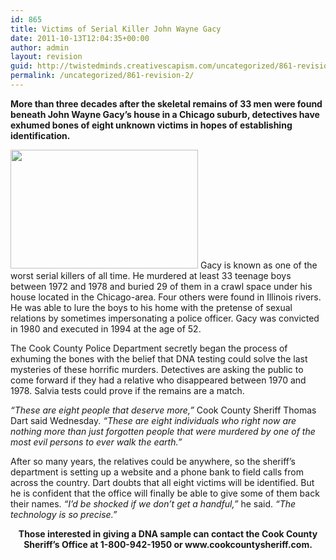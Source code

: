 ```yaml
---
id: 865
title: Victims of Serial Killer John Wayne Gacy
date: 2011-10-13T12:04:35+00:00
author: admin
layout: revision
guid: http://twistedminds.creativescapism.com/uncategorized/861-revision-2/
permalink: /uncategorized/861-revision-2/
---
```

<p class="dropcap-first">
  <strong>More than three decades after the skeletal remains of 33 men were found beneath John Wayne Gacy&#8217;s house in a Chicago suburb, detectives have exhumed bones of eight unknown victims in hopes of establishing identification.</strong>
</p>

<img src="http://twistedminds.creativescapism.com/wordpress/wp-content/uploads/2011/10/john_wayne_gacy-300x190.jpg" alt="" title="john_wayne_gacy" width="300" height="190" class="left" /> </a>Gacy is known as one of the worst serial killers of all time. He murdered at least 33 teenage boys between 1972 and 1978 and buried 29 of them in a crawl space under his house located in the Chicago-area. Four others were found in Illinois rivers. He was able to lure the boys to his home with the pretense of sexual relations by sometimes impersonating a police officer. Gacy was convicted in 1980 and executed in 1994 at the age of 52.

The Cook County Police Department secretly began the process of exhuming the bones with the belief that DNA testing could solve the last mysteries of these horrific murders. Detectives are asking the public to come forward if they had a relative who disappeared between 1970 and 1978. Salvia tests could prove if the remains are a match.

_&#8220;These are eight people that deserve more,&#8221;_ Cook County Sheriff Thomas Dart said Wednesday. _&#8220;These are eight individuals who right now are nothing more than just forgotten people that were murdered by one of the most evil persons to ever walk the earth.&#8221;_

After so many years, the relatives could be anywhere, so the sheriff&#8217;s department is setting up a website and a phone bank to field calls from across the country. Dart doubts that all eight victims will be identified. But he is confident that the office will finally be able to give some of them back their names. _&#8220;I&#8217;d be shocked if we don&#8217;t get a handful,&#8221;_ he said. _&#8220;The technology is so precise.&#8221;_

<p style="text-align: center;">
  <strong>Those interested in giving a DNA sample can contact the Cook County Sheriff&#8217;s Office at 1-800-942-1950 or www.cookcountysheriff.com.</strong>
</p>